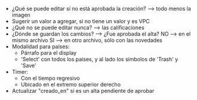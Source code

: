 - ¿Qué se puede editar si no está aprobada la creación? --> todo menos la imagen
- Sugerir un valor a agregar, si no tiene un valor y es VPC
- ¿Qué no se puede editar nunca? --> las calificaciones
- ¿Dónde se guardan los cambios? --> ¿Fue aprobada el alta?
	NO --> en el mismo archivo
	SI --> en otro archivo, sólo con las novedades
- Modalidad para países: 
	- Párrafo para el display
	- 'Select' con todos los países, y al lado los símbolos de 'Trash' y 'Save'
- Timer:
	- Con el tiempo regresivo
	- Ubicado en el extremo superior derecho
- Actualizar "creado_en" si es un alta pendiente de aprobar